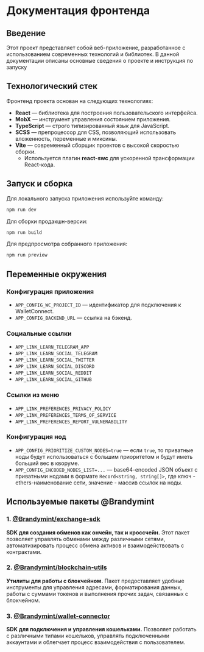 # Документация фронтенда

## Введение
Этот проект представляет собой веб-приложение, разработанное с использованием современных технологий и библиотек. В данной документации описаны основные сведения о проекте и инструкция по запуску

## Технологический стек
Фронтенд проекта основан на следующих технологиях:
- **React** — библиотека для построения пользовательского интерфейса.
- **MobX** — инструмент управления состоянием приложения.
- **TypeScript** — строго типизированный язык для JavaScript.
- **SCSS** — препроцессор для CSS, позволяющий использовать вложенность, переменные и миксины.
- **Vite** — современный сборщик проектов с высокой скоростью сборки.
    - Используется плагин **react-swc** для ускоренной трансформации React-кода.

## Запуск и сборка

Для локального запуска приложения используйте команду:
```sh
npm run dev
```

Для сборки продакшн-версии:
```sh
npm run build
```

Для предпросмотра собранного приложения:
```sh
npm run preview
```

## Переменные окружения

### Конфигурация приложения
- `APP_CONFIG_WC_PROJECT_ID` — идентификатор для подключения к WalletConnect.
- `APP_CONFIG_BACKEND_URL` — ссылка на бэкенд.

### Социальные ссылки
- `APP_LINK_LEARN_TELEGRAM_APP`
- `APP_LINK_LEARN_SOCIAL_TELEGRAM`
- `APP_LINK_LEARN_SOCIAL_TWITTER`
- `APP_LINK_LEARN_SOCIAL_DISCORD`
- `APP_LINK_LEARN_SOCIAL_REDDIT`
- `APP_LINK_LEARN_SOCIAL_GITHUB`

### Ссылки из меню
- `APP_LINK_PREFERENCES_PRIVACY_POLICY`
- `APP_LINK_PREFERENCES_TERMS_OF_SERVICE`
- `APP_LINK_PREFERENCES_REPORT_VULNERABILITY`

### Конфигурация нод
- `APP_CONFIG_PRIORITIZE_CUSTOM_NODES=true` — если `true`, то приватные ноды будут использоваться с большим приоритетом и будут иметь больший вес в кворуме.
- `APP_CONFIG_ENCODED_NODES_LIST=...` — base64-encoded JSON объект с приватными нодами в формате `Record<string, string[]>`, где ключ - ethers-наименование сети, значение - массив ссылок на ноды.


## Используемые пакеты @Brandymint

### 1. [**@Brandymint/exchange-sdk**](https://www.npmjs.com/package/@Brandymint/exchange-sdk)
**SDK для создания обменов как ончейн, так и кроссчейн.**
Этот пакет позволяет управлять обменами между различными сетями, автоматизировать процесс обмена активов и взаимодействовать с контрактами.

### 2. [**@Brandymint/blockchain-utils**](https://www.npmjs.com/package/@Brandymint/blockchain-utils)
**Утилиты для работы с блокчейном.**
Пакет предоставляет удобные инструменты для управления адресами, форматирования данных, работы с суммами токенов и выполнения прочих задач, связанных с блокчейном.

### 3. [**@Brandymint/wallet-connector**](https://www.npmjs.com/package/@Brandymint/wallet-connector)
**SDK для подключения и управления кошельками.**
Позволяет работать с различными типами кошельков, управлять подключенными аккаунтами и облегчает процесс взаимодействия с пользователем.

